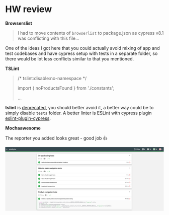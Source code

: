 # HW review

**Browserslist**

> I had to move contents of `browserlist` to package.json as cypress v8.1 was conflicting with this file...

One of the ideas I got here that you could actually avoid mixing of app and test codebases and have cypress setup with tests in a
separate folder, so there would be lot less conflicts similar to that you mentioned.

**TSLint**

> /* tslint:disable:no-namespace */
>
> import { noProductsFound } from './constants';
>
> ...

**tslint** is [deprecated](https://www.infoq.com/news/2019/02/tslint-deprecated-eslint/#:~:text=Palantir%2C%20the%20creators%20of%20TSLint,linting%20solution%20for%20TypeScript%20users.), 
you should better avoid it, a better way could be to simply disable `tests` folder. A better linter is ESLint with cypress plugin [eslint-plugin-cypress](https://www.npmjs.com/package/eslint-plugin-cypress).


**Mochaawesome**

The reporter you added looks great - good job 👍

![mochaawesome-reporter.png](./docs/mochaawesome-reporter.png)

